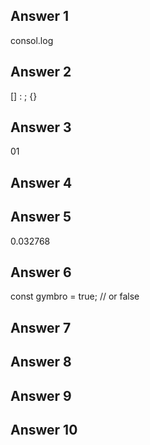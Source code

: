 ## Answer 1
consol.log

## Answer 2

[]
:
;
{}

## Answer 3

01

## Answer 4
<script src="review.js"></script>

## Answer 5
0.032768

## Answer 6
const gymbro = true; // or false

## Answer 7


## Answer 8


## Answer 9


## Answer 10

